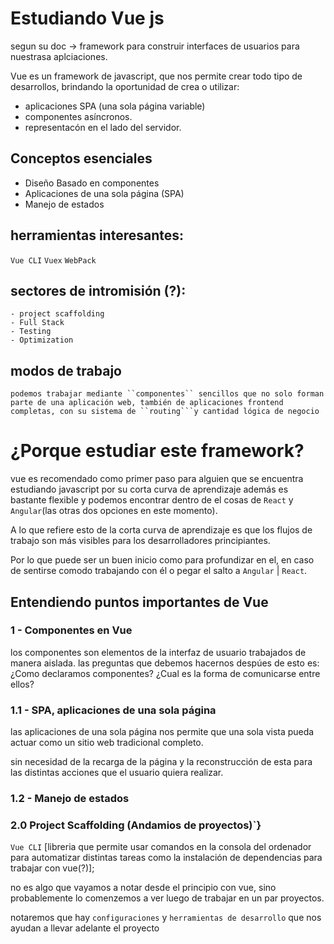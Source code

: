 # Estudiando Vue js
segun su doc -> framework para construir interfaces de usuarios para nuestrasa aplciaciones.

Vue es un framework de javascript, que nos permite crear todo tipo de desarrollos, brindando la oportunidad de crea o utilizar:
- aplicaciones SPA (una sola página variable)
- componentes asíncronos.
- representacón  en el lado del servidor.


## Conceptos esenciales
- Diseño Basado en componentes
- Aplicaciones de una sola página (SPA)
- Manejo de estados

## herramientas interesantes:
``Vue CLI``
``Vuex``
``WebPack``

## sectores de intromisión (?):
    - project scaffolding
    - Full Stack
    - Testing
    - Optimization

## modos de trabajo
    podemos trabajar mediante ``componentes`` sencillos que no solo forman parte de una aplicación web, también de aplicaciones frontend completas, con su sistema de ``routing```y cantidad lógica de negocio


# ¿Porque estudiar este framework?
vue es recomendado como primer paso para alguien que se encuentra estudiando javascript por su corta curva de aprendizaje además es bastante flexible y podemos encontrar dentro de el cosas de `React` y `Angular`(las otras dos opciones en este momento).

A lo que refiere esto de la corta curva de aprendizaje es que los flujos de trabajo son más visibles para los desarrolladores principiantes.

Por lo que puede ser un buen inicio como para profundizar en el, en caso de sentirse comodo trabajando con él o pegar el salto a `Angular` | `React`.

## Entendiendo puntos importantes de Vue

### 1 - Componentes en Vue
los componentes son elementos de la interfaz de usuario trabajados de manera aislada.
las preguntas que debemos hacernos despúes de esto es:
¿Como declaramos componentes? 
¿Cual es la forma de comunicarse entre ellos?

### 1.1 - SPA, aplicaciones de una sola página
las aplicaciones de una sola página nos permite que una sola vista pueda actuar como un sitio web tradicional completo.

sin necesidad de la recarga de la página y la reconstrucción de esta para las distintas acciones que el usuario quiera realizar.

### 1.2 - Manejo de estados


### 2.0 Project Scaffolding (Andamios de proyectos)`}
``Vue CLI``
[libreria que permite usar comandos en la consola del ordenador para automatizar distintas tareas como la instalación de dependencias para trabajar con vue(?)];

no es algo que vayamos a notar desde el principio con vue, sino probablemente lo comenzemos a ver luego de trabajar en un par proyectos.

notaremos que hay ``configuraciones`` y ``herramientas de desarrollo`` que nos ayudan a llevar adelante el proyecto
